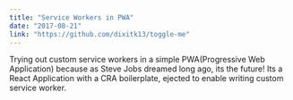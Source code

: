 ```yaml
---
title: "Service Workers in PWA"
date: "2017-08-21"
link: "https://github.com/dixitk13/toggle-me"
---
```


Trying out custom service workers in a simple PWA(Progressive Web Application) because as Steve Jobs dreamed long ago, its the future!
Its a React Application with a CRA boilerplate, ejected to enable writing custom service worker.

